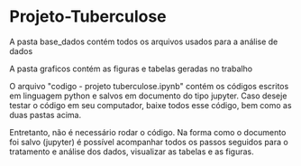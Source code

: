 # Projeto-Tuberculose

A pasta base_dados contém todos os arquivos usados para a análise de dados

A pasta graficos contém as figuras e tabelas geradas no trabalho

O arquivo "codigo - projeto tuberculose.ipynb" contém os códigos escritos em linguagem python e salvos em documento do tipo jupyter. Caso deseje testar o código em seu computador, baixe todos esse código, bem como as duas pastas acima.

Entretanto, não é necessário rodar o código. Na forma como o documento foi salvo (jupyter) é possível acompanhar todos os passos seguidos para o tratamento e análise dos dados, visualizar as tabelas e as figuras.
